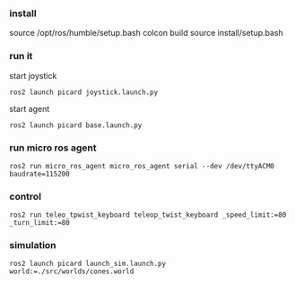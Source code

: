 ### install
source /opt/ros/humble/setup.bash
colcon build
source install/setup.bash

### run it

start joystick

`ros2 launch picard joystick.launch.py`

start agent

`ros2 launch picard base.launch.py`



### run micro ros agent
`ros2 run micro_ros_agent micro_ros_agent serial --dev /dev/ttyACM0 baudrate=115200`

### control 
`ros2 run teleo_tpwist_keyboard teleop_twist_keyboard _speed_limit:=80 _turn_limit:=80`

### simulation
`ros2 launch picard launch_sim.launch.py world:=./src/worlds/cones.world`

